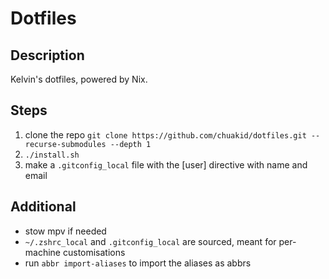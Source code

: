 # Dotfiles

## Description

Kelvin's dotfiles, powered by Nix.

## Steps

1. clone the repo `git clone https://github.com/chuakid/dotfiles.git --recurse-submodules --depth 1`
2. `./install.sh`
3. make a `.gitconfig_local` file with the [user] directive with name and email

## Additional

- stow mpv if needed
- `~/.zshrc_local` and `.gitconfig_local` are sourced, meant for per-machine customisations
- run `abbr import-aliases` to import the aliases as abbrs
